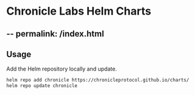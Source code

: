 # Chronicle Labs Helm Charts

--
permalink: /index.html
---

## Usage

Add the Helm repository locally and update.

```bash
helm repo add chronicle https://chronicleprotocol.github.io/charts/
helm repo update chronicle
```
